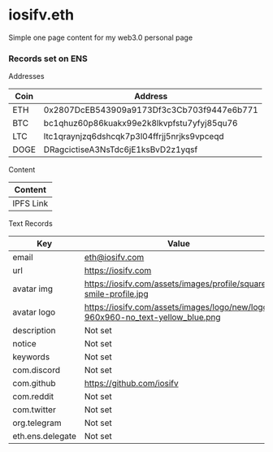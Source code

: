 # iosifv.eth
Simple one page content for my web3.0 personal page


### Records set on ENS

Addresses

| Coin  | Address |
| ----- | ------ |
| ETH   | 0x2807DcEB543909a9173Df3c3Cb703f9447e6b771 |
| BTC   | bc1qhuz60p86kuakx99e2k8lkvpfstu7yfyj85qu76 |
| LTC   | ltc1qraynjzq6dshcqk7p3l04ffrjj5nrjks9vpceqd |
| DOGE  | DRagcictiseA3NsTdc6jE1ksBvD2z1yqsf |

Content

| Content |
| ------- |
| IPFS Link |


Text Records

| Key                   | Value   |
| ------                | ------- |
| email                 | eth@iosifv.com |
| url                   | https://iosifv.com |
| avatar img            | https://iosifv.com/assets/images/profile/square-smile-profile.jpg |
| avatar logo           | https://iosifv.com/assets/images/logo/new/logo-960x960-no_text-yellow_blue.png |
| description           | Not set |
| notice                | Not set |
| keywords              | Not set |
| com.discord           | Not set |
| com.github            | https://github.com/iosifv |
| com.reddit            | Not set |
| com.twitter           | Not set |
| org.telegram          |   Not set |
| eth.ens.delegate      |   Not set |